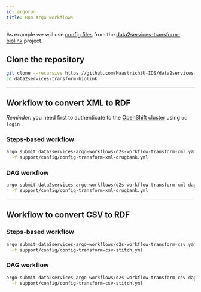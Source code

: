 ```yaml
---
id: argorun
title: Run Argo workflows
---
```


As example we will use [config files](https://github.com/MaastrichtU-IDS/data2services-transform-biolink/tree/master/support/config) from the [data2services-transform-biolink](https://github.com/MaastrichtU-IDS/data2services-transform-biolink) project.

## Clone the repository

```bash
git clone --recursive https://github.com/MaastrichtU-IDS/data2services-transform-biolink.git
cd data2services-transform-biolink
```

---

## Workflow to convert XML to RDF

*Reminder:* you need first to authenticate to the [OpenShift cluster](https://app.dsri.unimaas.nl:8443/) using `oc login` .

### Steps-based workflow

```bash
argo submit data2services-argo-workflows/d2s-workflow-transform-xml.yaml \
  -f support/config/config-transform-xml-drugbank.yml
```

### DAG workflow

```bash
argo submit data2services-argo-workflows/d2s-workflow-transform-xml-dag.yaml \
  -f support/config/config-transform-xml-drugbank.yml
```

---

## Workflow to convert CSV to RDF

### Steps-based workflow

```bash
argo submit data2services-argo-workflows/d2s-workflow-transform-csv.yaml \
  -f support/config/config-transform-csv-stitch.yml
```

### DAG workflow

```bash
argo submit data2services-argo-workflows/d2s-workflow-transform-csv-dag.yaml \
  -f support/config/config-transform-csv-stitch.yml
```

